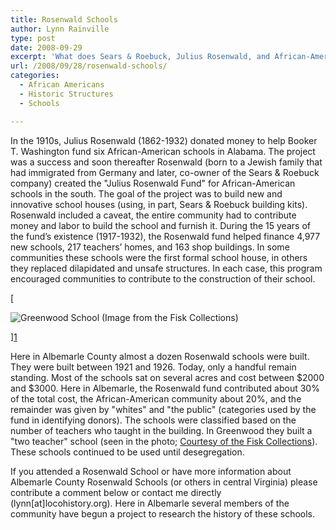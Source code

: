 ```yaml
---
title: Rosenwald Schools
author: Lynn Rainville
type: post
date: 2008-09-29
excerpt: 'What does Sears & Roebuck, Julius Rosenwald, and African-American education have in common ?'
url: /2008/09/28/rosenwald-schools/
categories:
  - African Americans
  - Historic Structures
  - Schools

---
```

In the 1910s, Julius Rosenwald (1862-1932) donated money to help Booker T. Washington fund six African-American schools in Alabama. The project was a success and soon thereafter Rosenwald (born to a Jewish family that had immigrated from Germany and later, co-owner of the Sears & Roebuck company) created the "Julius Rosenwald Fund" for African-American schools in the south. The goal of the project was to build new and innovative school houses (using, in part, Sears & Roebuck building kits). Rosenwald included a caveat, the entire community had to contribute money and labor to build the school and furnish it. During the 15 years of the fund’s existence (1917-1932), the Rosenwald fund helped finance 4,977 new schools, 217 teachers’ homes, and 163 shop buildings. In some communities these schools were the first formal school house, in others they replaced dilapidated and unsafe structures. In each case, this program encouraged communities to contribute to the construction of their school.

[

<img   src="/media/2008/09/greenwoodschool_fisk.jpg" alt="Greenwood School (Image from the Fisk Collections)" />

][1]

Here in Albemarle County almost a dozen Rosenwald schools were built. They were built between 1921 and 1926. Today, only a handful remain standing. Most of the schools sat on several acres and cost between $2000 and $3000. Here in Albemarle, the Rosenwald fund contributed about 30% of the total cost, the African-American community about 20%, and the remainder was given by "whites" and "the public" (categories used by the fund in identifying donors). The schools were classified based on the number of teachers who taught in the building. In Greenwood they built a "two teacher" school (seen in the photo; [Courtesy of the Fisk Collections](http://rosenwald.fisk.edu/)). These schools continued to be used until desegregation.

If you attended a Rosenwald School or have more information about Albemarle County Rosenwald Schools (or others in central Virginia) please contribute a comment below or contact me directly (lynn[at]locohistory.org). Here in Albemarle several members of the community have begun a project to research the history of these schools.[][2]

 [1]: /media/2008/09/greenwoodschool_fisk.jpg
 [2]: http://rosenwald.fisk.edu/
